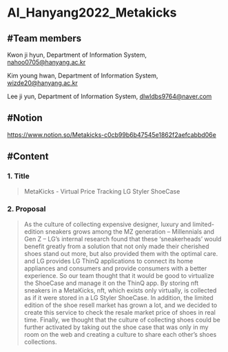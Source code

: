 # AI_Hanyang2022_Metakicks

#Team members
-------------
Kwon ji hyun, Department of Information System, nahoo0705@hanyang.ac.kr

Kim young hwan, Department of Information System, wizde20@hanyang.ac.kr

Lee ji yun, Department of Information System, dlwldbs9764@naver.com

#Notion
-------
https://www.notion.so/Metakicks-c0cb99b6b47545e1862f2aefcabbd06e

#Content
--------

### 1. Title 
>MetaKicks - Virtual Price Tracking LG Styler ShoeCase

### 2. Proposal
>As the culture of collecting expensive designer, luxury 
and limited-edition sneakers grows among the MZ generation –
Millennials and Gen Z – LG’s internal research found that these
‘sneakerheads’ would benefit greatly from a solution that not only
made their cherished shoes stand out more, but also provided them
with the optimal care. and LG provides LG ThinQ applications to
connect its home appliances and consumers and provide consumers
with a better experience. So our team thought that it would be good
to virtualize the ShoeCase and manage it on the ThinQ app. By
storing nft sneakers in a MetaKicks, nft, which exists only virtually,
is collected as if it were stored in a LG Styler ShoeCase. In addition,
the limited edition of the shoe resell market has grown a lot, and
we decided to create this service to check the resale market price of
shoes in real time. Finally, we thought that the culture of collecting
shoes could be further activated by taking out the shoe case that
was only in my room on the web and creating a culture to share
each other’s shoes collections.
